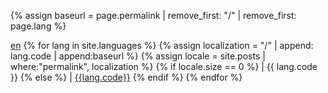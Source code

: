 {% assign baseurl = page.permalink | remove_first: "/" | remove_first: page.lang %}
<div class="localization">
    <a href="{{ '/en' | append:baseurl }}">en</a>
    {% for lang in site.languages %}
        {% assign localization = "/" | append: lang.code | append:baseurl %}
        {% assign locale = site.posts | where:"permalink", localization %}
        {% if locale.size == 0 %}
            | <span title="No {{lang.name}} translation currently available">{{ lang.code }}</span>
        {% else %}
            | <a href="{{ locale[0].url }}">{{lang.code}}</a>
        {% endif %}
    {% endfor %}
</div>